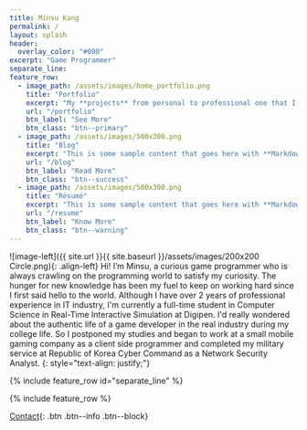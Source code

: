 ```yaml
---
title: Minsu Kang
permalink: /
layout: splash
header:
  overlay_color: "#000"
excerpt: "Game Programmer"
separate_line:
feature_row:
  - image_path: /assets/images/home_portfolio.png
    title: "Portfolio"
    excerpt: "My **projects** from personal to professional one that I've made and participated."
    url: "/portfolio"
    btn_label: "See More"
    btn_class: "btn--primary"
  - image_path: /assets/images/500x300.png
    title: "Blog"
    excerpt: "This is some sample content that goes here with **Markdown** formatting."
    url: "/blog"
    btn_label: "Read More"
    btn_class: "btn--success"
  - image_path: /assets/images/500x300.png
    title: "Résumé"
    excerpt: "This is some sample content that goes here with **Markdown** formatting."
    url: "/resume"
    btn_label: "Know More"
    btn_class: "btn--warning"
---
```


![image-left]({{ site.url }}{{ site.baseurl }}/assets/images/200x200 Circle.png){: .align-left} Hi! I’m Minsu, a curious game programmer who is always crawling on the programming world to satisfy my curiosity. The hunger for new knowledge has been my fuel to keep on working hard since I first said hello to the world. Although I have over 2 years of professional experience in IT industry, I'm currently a full-time student in Computer Science in Real-Time Interactive Simulation at Digipen. I'd really wondered about the authentic life of a game developer in the real industry during my college life. So I postponed my studies and began to work at a small mobile gaming company as a client side programmer and completed my military service at Republic of Korea Cyber Command as a Network Security Analyst.
{: style="text-align: justify;"}

{% include feature_row id="separate_line" %}

{% include feature_row %}

[Contact](/contact){: .btn .btn--info .btn--block}